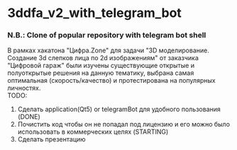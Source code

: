 # 3ddfa_v2_with_telegram_bot
### N.B.: Clone of popular repository with telegram bot shell<br>
В рамках хакатона "Цифра.Zone" для задачи "3D моделирование.
Создание 3d слепков лица по 2d изображениям" от заказчика "Цифровой гараж" были изучены существующие открытые и полуоткрытые решения на данную тематику, выбрана самая оптимальная (скорость/качество) и протестирована на популярных личностях.<br>
TODO:
1) Сделать application(Qt5) or telegramBot для удобного пользования (DONE)
2) Почистить код чтобы он не попадал под лицензию и его можно было использовать в коммерческих целях (STARTING)
3) Сделать презентацию
